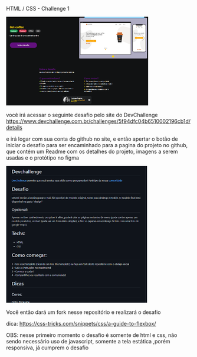 HTML / CSS  - Challenge 1

<img src="../assets/desafio1-img1.png" />

você irá acessar o seguinte desafio pelo site do DevChallenge 
https://www.devchallenge.com.br/challenges/5f94dfc04b6510002196cb1d/details

e irá logar com sua conta do github no site, e então apertar o botão de iniciar o desafio para ser encaminhado para a pagina do projeto no github, que contém um Readme com os detalhes do projeto, imagens a serem usadas e o protótipo no figma

<img src="../assets/desafio1-img2.png" />

Você então dará um fork nesse repositório e realizará o desafio

dica: https://css-tricks.com/snippets/css/a-guide-to-flexbox/

OBS: nesse primeiro momento o desafio é somente de html e css, não sendo necessário uso de javascript, somente a tela estática ,porém responsiva, já cumprem o desafio